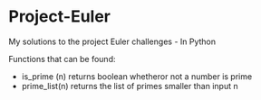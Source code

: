 # Project-Euler
My solutions to the project Euler challenges - In Python

Functions that can be found:
- is_prime (n)  returns boolean whetheror not a number is prime
- prime_list(n) returns the list of primes smaller than input n
